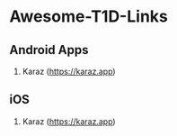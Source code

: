 # Awesome-T1D-Links

## Android Apps

1. Karaz (https://karaz.app)


## iOS 

1. Karaz (https://karaz.app)
